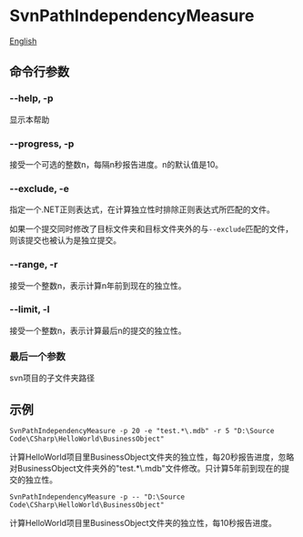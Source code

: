 # SvnPathIndependencyMeasure
[English](README.en.md)

## 命令行参数
### --help, -p
显示本帮助

### --progress, -p
接受一个可选的整数n，每隔n秒报告进度。n的默认值是10。

### --exclude, -e
指定一个.NET正则表达式，在计算独立性时排除正则表达式所匹配的文件。

如果一个提交同时修改了目标文件夹和目标文件夹外的与`--exclude`匹配的文件，则该提交也被认为是独立提交。

### --range, -r
接受一个整数n，表示计算n年前到现在的独立性。

### --limit, -l
接受一个整数n，表示计算最后n的提交的独立性。

### 最后一个参数
svn项目的子文件夹路径

## 示例
```
SvnPathIndependencyMeasure -p 20 -e "test.*\.mdb" -r 5 "D:\Source Code\CSharp\HelloWorld\BusinessObject"
```

计算HelloWorld项目里BusinessObject文件夹的独立性，每20秒报告进度，忽略对BusinessObject文件夹外的"test.*\\.mdb"文件修改。只计算5年前到现在的提交的独立性。

```
SvnPathIndependencyMeasure -p -- "D:\Source Code\CSharp\HelloWorld\BusinessObject"
```

计算HelloWorld项目里BusinessObject文件夹的独立性，每10秒报告进度。
